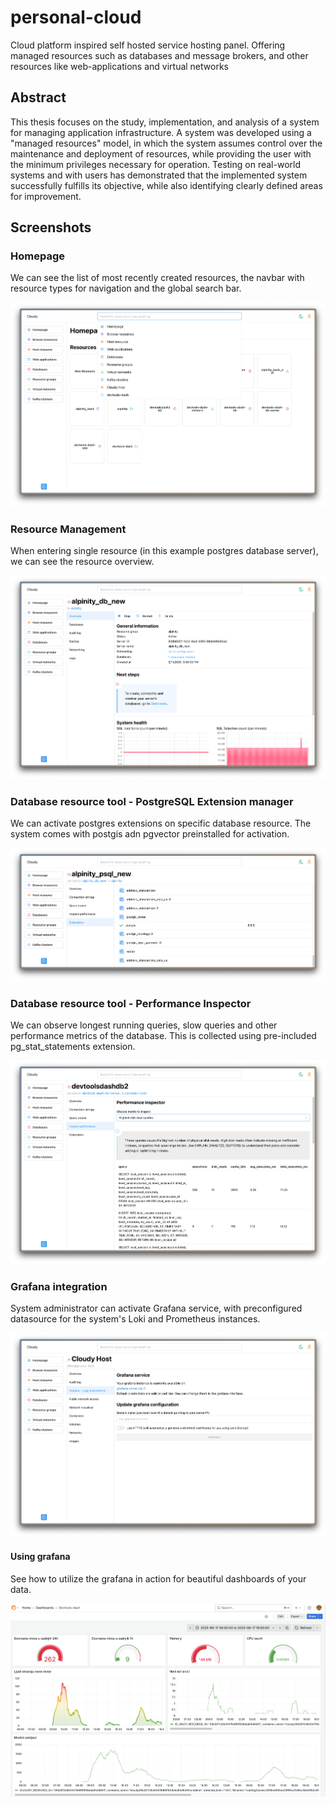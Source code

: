 # personal-cloud
Cloud platform inspired self hosted service hosting panel. Offering managed resources such as databases and message brokers, and other resources like web-applications and virtual networks 

## Abstract
This thesis focuses on the study, implementation, and analysis of a system for managing application infrastructure.
A system was developed using a "managed resources" model, in which the system assumes control over the maintenance and
deployment of resources, while providing the user with the minimum privileges necessary for operation.
Testing on real-world systems and with users has demonstrated that the implemented system successfully fulfills its
objective, while also identifying clearly defined areas for improvement.

## Screenshots

### Homepage

We can see the list of most recently created resources, the navbar with resource types for navigation and the global search bar.

![Homepage](Assets/scr_home.png)

### Resource Management

When entering single resource (in this example postgres database server), we can see the resource overview.

![database overview](Assets/scr_db.png)

### Database resource tool - PostgreSQL Extension manager

We can activate postgres extensions on specific database resource. The system comes with postgis adn pgvector preinstalled for activation. 

![postgresql extensions](Assets/scr_extend.png)

### Database resource tool - Performance Inspector

We can observe longest running queries, slow queries and other performance metrics of the database. This is collected using pre-included pg_stat_statements extension.

![db performance inspector](Assets/scr_inspect.png)

### Grafana integration

System administrator can activate Grafana service, with preconfigured datasource for the system's Loki and Prometheus instances.

![grafana setup](Assets/scr_grafana.png)

#### Using grafana

See how to utilize the grafana in action for beautiful dashboards of your data.

![using grafana](Assets/scr_grafana2.png)